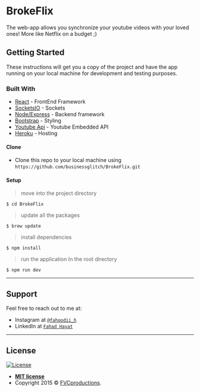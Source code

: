	
# BrokeFlix
 The web-app allows you synchronize your youtube videos with your loved ones! More like Netflix on a budget ;)

## Getting Started

These instructions will get you a copy of the project and have the app running on your local machine for development and testing purposes. 

### Built With

* [React](https://reactjs.org) - FrontEnd Framework
* [SocketsIO](https://socket.io/) - Sockets
* [Node/Express](https://expressjs.com) - Backend framework
* [Bootstrap](https://getbootstrap.com/) - Styling
* [Youtube Api](https://developers.google.com/youtube/iframe_api_reference) - Youtube Embedded API
* [Heroku](https://www.heroku.com/) - Hosting


#### Clone

- Clone this repo to your local machine using `https://github.com/businessglitch/BrokeFlix.git`

#### Setup
> move into the project directory

```shell
$ cd BrokeFlix
```

> update all the packages

```shell
$ brew update
```

> install dependencies

```shell
$ npm install
```


> run the application
In the root directory
```shell
$ npm run dev
```
---

## Support

Feel free to reach out to me at:

- Instagram at <a href="https://www.instagram.com/fahoodii_h/" target="_blank">`@fahoodii_h`</a>
- LinkedIn at <a href="https://www.linkedin.com/in/fahdhayat/" target="_blank">`Fahad Hayat`</a>
---

## License

[![License](http://img.shields.io/:license-mit-blue.svg?style=flat-square)](http://badges.mit-license.org)

- **[MIT license](http://opensource.org/licenses/mit-license.php)**
- Copyright 2015 © <a href="http://fvcproductions.com" target="_blank">FVCproductions</a>.
